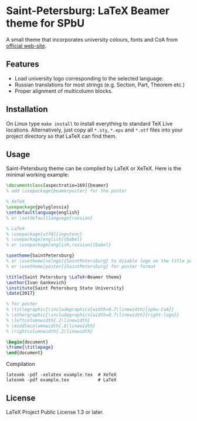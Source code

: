# Saint-Petersburg: LaTeX Beamer theme for SPbU

A small theme that incorporates university colours, fonts and CoA from
[official web-site](http://pr.spbu.ru/).

## Features

- Load university logo corresponding to the selected language.
- Russian translations for most strings (e.g. Section, Part, Theorem etc.)
- Proper alignment of multicolumn blocks.

## Installation

On Linux type ``make install`` to install everything to standard TeX Live
locations. Alternatively, just copy all `*.sty`, `*.eps` and `*.otf` files into
your project directory so that LaTeX can find them.

## Usage

Saint-Petersburg theme can be compiled by LaTeX or XeTeX. Here is the minimal
working example:
```latex
\documentclass[aspectratio=169]{beamer}
% add \usepackage{beamerposter} for the poster

% XeTeX
\usepackage{polyglossia}
\setdefaultlanguage{english}
% or \setdefaultlanguage{russian}

% LaTeX
% \usepackage[utf8]{inputenc}
% \usepackage[english]{babel}
% or \usepackage[english,russian]{babel}

\usetheme{SaintPetersburg}
% or \usetheme[nologo]{SaintPetersburg} to disable logo on the title page
% or \usetheme[poster]{SaintPetersburg} for poster format

\title{Saint Petersburg \LaTeX~Beamer theme}
\author{Ivan Gankevich}
\institute{Saint Petersburg State University}
\date{2017}

% for poster
% \titlegraphic{\includegraphics[width=0.7\linewidth]{spbu-CoA}}
% \othergraphic{\includegraphics[width=0.7\linewidth]{right-logo}}
% \leftcolumnwidth{.2\linewidth}
% \middlecolumnwidth{.6\linewidth}
% \rightcolumnwidth{.2\linewidth}

\begin{document}
\frame{\titlepage}
\end{document}
```

Compilation
```shell
latexmk -pdf -xelatex example.tex  # XeTeX
latexmk -pdf example.tex           # LaTeX
```

## License

LaTeX Project Public License 1.3 or later.
